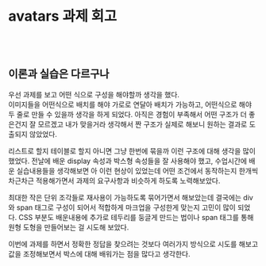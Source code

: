 # avatars 과제 회고

<br>
<br>

## 이론과 실습은 다르구나

우선 과제를 보고 어떤 식으로 구성을 해야할까 생각을 했다. <br>
이미지들을 어떤식으로 배치를 해야 가로로 연달아 배치가 가능하고, 어떤식으로 해야 두 줄로 만들 수 있을까 생각을 하게 되었다. 아직은 경험이 부족해서 어떤 구조가 더 좋은건지 잘 모르겠고 내가 맞을거라 생각해서 짠 구조가 실제로 해보니 원하는 결과로 도출되지 않았었다.

리스트로 할지 테이블로 할지 아니면 그냥 한번에 묶을까 이런 구조에 대해 생각을 많이 했었다. 전날에 배운 display 속성과 박스형 속성들을 잘 사용해야 했고, 수업시간에 배운 실습내용들을 생각해보면 아 이런 현상이 있었는데 어떤 조건에서 동작하는지 한개씩 차근차근 적용해가면서 과제의 요구사항과 비슷하게 하도록 노력해보았다.

최대한 작은 단위 조각들로 재사용이 가능하도록 묶어가면서 해보았는데 결국에는 div와 span 태그로 구성이 되어서 적합하게 마크업을 구성한게 맞는지 고민이 많이 되었다. CSS 부분도 배운내용에 추가로 테두리를 둥글게 만드는 법이나 span 태그를 통해 원형 도형을 만들어보는 걸 시도해 보았다.

이번에 과제를 하면서 정확한 정답을 찾으려는 것보다 여러가지 방식으로 시도를 해보고 값을 조정해보면서 박스에 대해 배워가는 점을 많다고 생각한다.
